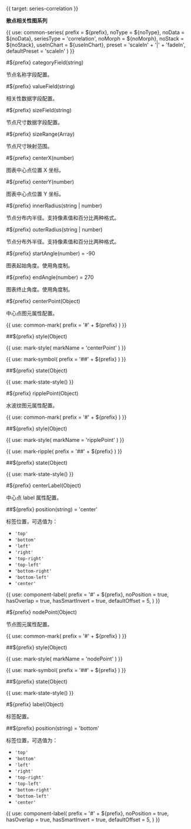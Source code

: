 {{ target: series-correlation }}

**散点相关性图系列**

{{ use: common-series(
  prefix = ${prefix},
  noType = ${noType},
  noData = ${noData},
  seriesType = 'correlation',
  noMorph = ${noMorph},
  noStack = ${noStack},
  useInChart = ${useInChart},
  preset = 'scaleIn' + '|' + 'fadeIn',
  defaultPreset = 'scaleIn'
) }}

#${prefix} categoryField(string)

节点名称字段配置。

#${prefix} valueField(string)

相关性数据字段配置。

#${prefix} sizeField(string)

节点尺寸数据字段配置。

#${prefix} sizeRange(Array)

节点尺寸映射范围。

#${prefix} centerX(number)

图表中心点位置 X 坐标。

#${prefix} centerY(number)

图表中心点位置 Y 坐标。

#${prefix} innerRadius(string | number)

节点分布内半径。支持像素值和百分比两种格式。

#${prefix} outerRadius(string | number)

节点分布外半径。支持像素值和百分比两种格式。

#${prefix} startAngle(number) = -90

图表起始角度。使用角度制。

#${prefix} endAngle(number) = 270

图表终止角度。使用角度制。

#${prefix} centerPoint(Object)

中心点图元属性配置。

{{ use: common-mark(
  prefix = '#' + ${prefix}
) }}

##${prefix} style(Object)

{{ use: mark-style(
  markName = 'centerPoint'
) }}

{{ use: mark-symbol(
  prefix = '##' + ${prefix}
) }}

##${prefix} state(Object)

{{ use: mark-state-style() }}

#${prefix} ripplePoint(Object)

水波纹图元属性配置。

{{ use: common-mark(
  prefix = '#' + ${prefix}
) }}

##${prefix} style(Object)

{{ use: mark-style(
  markName = 'ripplePoint'
) }}

{{ use: mark-ripple(
  prefix = '##' + ${prefix}
) }}

##${prefix} state(Object)

{{ use: mark-state-style() }}

#${prefix} centerLabel(Object)

中心点 label 属性配置。

##${prefix} position(string) = 'center'

标签位置，可选值为：

- `'top'`
- `'bottom'`
- `'left'`
- `'right'`
- `'top-right'`
- `'top-left'`
- `'bottom-right'`
- `'bottom-left'`
- `'center'`

{{ use: component-label(
  prefix = '#' + ${prefix},
  noPosition = true,
  hasOverlap = true,
  hasSmartInvert = true,
  defaultOffset = 5,
) }}

#${prefix} nodePoint(Object)

节点图元属性配置。

{{ use: common-mark(
  prefix = '#' + ${prefix}
) }}

##${prefix} style(Object)

{{ use: mark-style(
  markName = 'nodePoint'
) }}

{{ use: mark-symbol(
  prefix = '##' + ${prefix}
) }}

##${prefix} state(Object)

{{ use: mark-state-style() }}

#${prefix} label(Object)

标签配置。

##${prefix} position(string) = 'bottom'

标签位置，可选值为：

- `'top'`
- `'bottom'`
- `'left'`
- `'right'`
- `'top-right'`
- `'top-left'`
- `'bottom-right'`
- `'bottom-left'`
- `'center'`

{{ use: component-label(
  prefix = '#' + ${prefix},
  noPosition = true,
  hasOverlap = true,
  hasSmartInvert = true,
  defaultOffset = 5,
) }}
